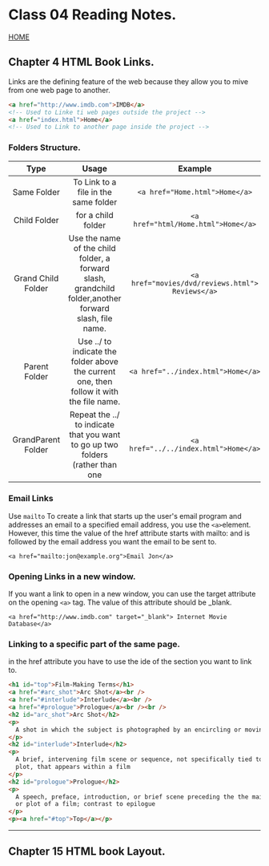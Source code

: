 # Class 04 Reading Notes.

[HOME](https://sayefdeen.github.io/reading-notes201/)

## Chapter 4 HTML Book Links.

Links are the defining feature of the web because they allow you to mive from one web page to another.

```html
<a href="http://www.imdb.com">IMDB</a>
<!-- Used to Linke ti web pages outside the project -->
<a href="index.html">Home</a>
<!-- Used to Link to another page inside the project -->
```

### Folders Structure.

|        Type        |                                                 Usage                                                  |                     Example                      |
| :----------------: | :----------------------------------------------------------------------------------------------------: | :----------------------------------------------: |
|    Same Folder     |                                  To Link to a file in the same folder                                  |          `<a href="Home.html">Home</a>`          |
|    Child Folder    |                                           for a child folder                                           |       `<a href="html/Home.html">Home</a>`        |
| Grand Child Folder | Use the name of the child folder, a forward slash, grandchild folder,another forward slash, file name. | `<a href="movies/dvd/reviews.html"> Reviews</a>` |
|   Parent Folder    |        Use ../ to indicate the folder above the current one, then follow it with the file name.        |        `<a href="../index.html">Home</a>`        |
| GrandParent Folder |             Repeat the ../ to indicate that you want to go up two folders (rather than one             |      `<a href="../../index.html">Home</a>`       |

### Email Links

Use `mailto` To create a link that starts up the user's email program and addresses an email to a specified email address, you use the `<a>`element. However, this time the value of the href attribute starts with mailto: and is followed by the email address you want the email to be sent to.

`<a href="mailto:jon@example.org">Email Jon</a>`

### Opening Links in a new window.

If you want a link to open in a new window, you can use the target attribute on the opening `<a>` tag. The value of this attribute should be \_blank.

`<a href="http://www.imdb.com" target="_blank"> Internet Movie Database</a>`

### Linking to a specific part of the same page.

in the href attribute you have to use the ide of the section you want to link to.

```html
<h1 id="top">Film-Making Terms</h1>
<a href="#arc_shot">Arc Shot</a><br />
<a href="#interlude">Interlude</a><br />
<a href="#prologue">Prologue</a><br /><br />
<h2 id="arc_shot">Arc Shot</h2>
<p>
  A shot in which the subject is photographed by an encircling or moving camera
</p>
<h2 id="interlude">Interlude</h2>
<p>
  A brief, intervening film scene or sequence, not specifically tied to the
  plot, that appears within a film
</p>
<h2 id="prologue">Prologue</h2>
<p>
  A speech, preface, introduction, or brief scene preceding the the main action
  or plot of a film; contrast to epilogue
</p>
<p><a href="#top">Top</a></p>
```

---

## Chapter 15 HTML book Layout.
